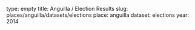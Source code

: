 type: empty
title: Anguilla / Election Results
slug: places/anguilla/datasets/elections
place: anguilla
dataset: elections
year: 2014
